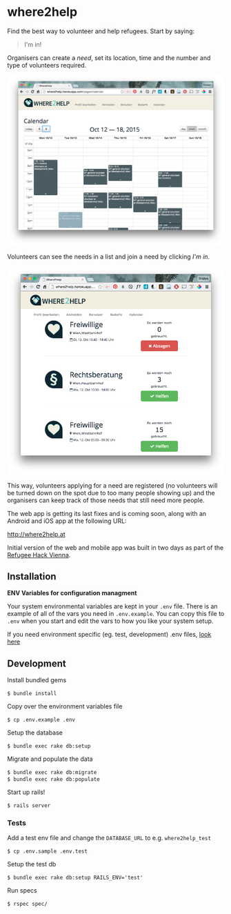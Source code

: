 # where2help

Find the best way to volunteer and help refugees. Start by saying:

> I'm in!

Organisers can create a *need*, set its location, time and the number and type
of volunteers required.

![need calendar](docs/img/needs_calendar.png)

Volunteers can see the needs in a list and join a need by clicking *I'm in*.

![need calendar](docs/img/user_web.png)

This way, volunteers applying for a need are registered (no volunteers will be
turned down on the spot due to too many people showing up) and the
organisers can keep track of those needs that still need more people.

The web app is getting its last fixes and is coming soon, along with an Android
and iOS app at the following URL:

<http://where2help.at>

Initial version of the web and mobile app was built in two days as part of the
[Refugee Hack Vienna](http://www.hackathon.wien/).

## Installation

__ENV Variables for configuration managment__

Your system environmental variables are kept in your `.env` file. There is an example of all of the vars you need in `.env.example`. You can copy this file to `.env` when you start and edit the vars to how you like your system setup.

If you need environment specific (eg. test, development) .env files, [look here](https://github.com/bkeepers/dotenv#multiple-rails-environments)

## Development

Install bundled gems

    $ bundle install

Copy over the environment variables file

    $ cp .env.example .env

Setup the database

    $ bundle exec rake db:setup

Migrate and populate the data

    $ bundle exec rake db:migrate
    $ bundle exec rake db:populate

Start up rails!

    $ rails server

### Tests

Add a test env file and change the `DATABASE_URL` to e.g. `where2help_test`

    $ cp .env.sample .env.test

Setup the test db

    $ bundle exec rake db:setup RAILS_ENV='test'
    
Run specs

    $ rspec spec/

    
